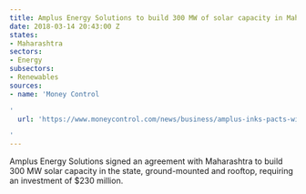 ```yaml
---
title: Amplus Energy Solutions to build 300 MW of solar capacity in Maharashtra
date: 2018-03-14 20:43:00 Z
states:
- Maharashtra
sectors:
- Energy
subsectors:
- Renewables
sources:
- name: 'Money Control

'
  url: 'https://www.moneycontrol.com/news/business/amplus-inks-pacts-with-andhra-maharashtra-for-500-mw-solar-energy-2521971.html

'
---
```


Amplus Energy Solutions signed an agreement with Maharashtra to build 300 MW solar capacity in the state, ground-mounted and rooftop, requiring an investment of $230 million. 
